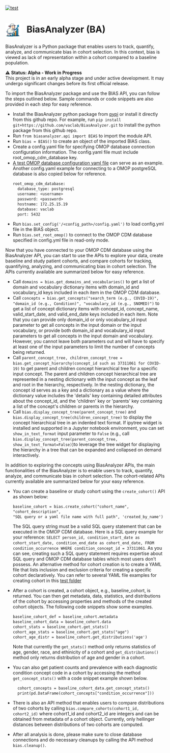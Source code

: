 [![test](https://github.com/VACLab/BiasAnalyzer/actions/workflows/test.yml/badge.svg?branch=main)](https://github.com/VACLab/BiasAnalyzer/actions/workflows/test.yml)
<h1>
  <img src="./assets/logo.png" alt="Project Logo" width="50" style="vertical-align: middle; margin-right: 10px;">
  BiasAnalyzer (BA)
</h1>

BiasAnalyzer is a Python package that enables users to track, quantify, analyze, and communicate bias in cohort 
selection. In this context, bias is viewed as lack of representation within a cohort compared to a baseline population.

⚠️ **Status: Alpha - Work in Progress**  
This project is in an early alpha stage and under active development. It may undergo significant changes before its first 
official release.

To import the BiasAnalyzer package and use the BIAS API, you can follow the steps outlined below. Sample commands or 
code snippets are also provided in each step for easy reference.

- Install the BiasAnalyzer python package from [pypi](https://pypi.org/) or 
install it directly from this github repo. For example, run 
`pip install git+https://github.com/vaclab/BiasAnalyzer.git`
to install the python package from this github repo. 
- Run `from biasanalyzer.api import BIAS` to import the module API.
- Run `bias = BIAS()` to create an object of the imported BIAS class.
- Create a config.yaml file for specifying OMOP database connection configuration information. 
The config.yaml file must include root_omop_cdm_database key. 
- [A test OMOP database configuration yaml file](https://github.com/VACLab/BiasAnalyzer/blob/main/tests/assets/config/test_config.yaml) 
can serve as an example. Another config.yaml example for connecting to a OMOP postgreSQL database 
is also copied below for reference.
  ```angular2html
  root_omop_cdm_database:
    database_type: postgresql
    username: <username>
    password: <password>
    hostname: 172.25.15.19
    database: vaclab
    port: 5432
  ```
- Run `bias.set_config('/<config_path>/config.yaml')` to load config.yml file in the BIAS object. 
- Run `bias.set_root_omop()` to connect to the OMOP CDM database specified in config.yml file in read-only mode.

Now that you have connected to your OMOP CDM database using the BiasAnalyzer API, you can start to use the APIs 
to explore your data, create baseline and study patient cohorts, and compare cohorts for tracking, quantifying, 
analyzing, and communicating bias in cohort selection. The APIs currently available are summarized below for easy reference.
- Call `domains = bias.get_domains_and_vocabularies()` to get a list of domain and vocabulary dictionary items with domain_id and 
vocabulary_id keys included in each item in the OMOP CDM database. 
- Call `concepts = bias.get_concepts("search_term (e.g., COVID-19)", "domain_id (e.g., Condition)", "vocabulary_id (e.g., SNOMED)")` 
to get a list of concept dictionary items with concept_id, concept_name, valid_start_date, and valid_end_date keys 
included in each item. Note that you can provide only domain_id or only vocabulary_id input parameter to get all
concepts in the input domain or the input vocabulary, or provide both domain_id and vocabulary_id input parameters to 
get all concepts in the input domain and vocabulary. However, you cannot leave both parameters out and 
will have to specify at least one of the input parameters to limit the number of concepts being returned.  
- Call `parent_concept_tree, children_concept_tree = bias.get_concept_hierarchy(concept_id such as 37311061 for COVID-19)`
to get parent and children concept hierarchical tree for a specific input concept. The parent and children concept hierarchical 
tree are represented in a nesting dictionary with the input concept as the leaf and root in the hierarchy, respectively. 
In the nesting dictionary, the concept id serves as a key and a dictionary as a value where the dictionary value includes
the 'details' key containing detailed attributes about the concept_id, and the 'children' key or 'parents' key 
containing a list of the concept's children or parents in the hierarchy. 
- Call `bias.display_concept_tree(parent_concept_tree)` and `bias.display_concept_tree(children_concept_tree)` to display 
the concept hierarchical tree in an indented text format. If ipytree widget is installed and supported in a Jupyter notebook 
environment, you can set `show_in_text_format` input parameter to `False` 
(e.g., call `bias.display_concept_tree(parent_concept_tree,  show_in_text_format=False)`)to leverage the tree widget for displaying 
the hierarchy in a tree that can be expanded and collapsed on demand interactively.   

In addition to exploring the concepts using BiasAnalyzer APIs, the main functionalities of the BiasAnalyzer is 
to enable users to track, quantify, analyze, and communicate bias in cohort selection. The cohort-related APIs 
currently available are summarized below for your easy reference.

- You can create a baseline or study cohort using the `create_cohort()` API as shown below:
  ```angular2html
  baseline_cohort = bias.create_cohort("cohort_name", "cohort_description", 
  "SQL query or a yaml file name with full path", 'created_by_name')       
  ```
  The SQL query string must be a valid SQL query statement that can be executed in the OMOP CDM database. Here is 
a SQL query example for your reference: 
`SELECT person_id, condition_start_date as cohort_start_date, condition_end_date as cohort_end_date, FROM condition_occurrence WHERE condition_concept_id = 37311061`. 
As you can see, creating such a SQL query statement requires expertise about SQL query and OMOP CDM database tables 
which most users don't possess. An alternative method for cohort creation is to create a YAML file 
that lists inclusion and exclusion criteria for creating a specific cohort declaratively. You can refer to 
several YAML file examples for creating cohort in this [test folder](https://github.com/VACLab/BiasAnalyzer/tree/main/tests/assets/cohort_creation)
- After a cohort is created, a cohort object, e.g., baseline_cohort, is returned. You can then get metadata, 
data, statistics, and distributions of the cohort by accessing properties and methods of the created cohort objects. 
The following code snippets show some examples.
  ```angular2html
  baseline_cohort_def = baseline_cohort.metadata
  baseline_cohort_data = baseline_cohort.data
  cohort_stats = baseline_cohort.get_stats()
  cohort_age_stats = baseline_cohort.get_stats("age")
  cohort_age_distr = baseline_cohort.get_distributions('age')
  ```
  Note that currently the `get_stats()` method only returns statistics of age, gender, race, and ethinicity of a cohort 
and `get_distributions()` method only returns distribution of age and gender in a cohort.
- You can also get patient counts and prevalence with each diagnostic condition concept code in a cohort by accessing 
the method `get_concept_stats()` with a code snippet example shown below.
  ```angular2html
    cohort_concepts = baseline_cohort_data.get_concept_stats()
    print(pd.DataFrame(cohort_concepts["condition_occurrence"]))
  ```
- There is also an API method that enables users to compare distributions of two cohorts by calling `bias.compare_cohorts(cohort1_id, cohort2_id)` 
where cohort1_id and cohort2_id are integers and can be obtained from metadata of a cohort object. Currently, 
only hellinger distances between distributions of two cohorts are computed.

- After all analysis is done, please make sure to close database connections and do necessary cleanups by calling 
the API method `bias.cleanup()`.